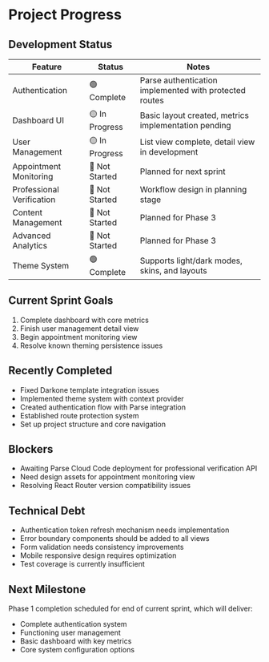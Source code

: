 # Project Progress

## Development Status

| Feature | Status | Notes |
|---------|--------|-------|
| Authentication | 🟢 Complete | Parse authentication implemented with protected routes |
| Dashboard UI | 🟡 In Progress | Basic layout created, metrics implementation pending |
| User Management | 🟡 In Progress | List view complete, detail view in development |
| Appointment Monitoring | 🔴 Not Started | Planned for next sprint |
| Professional Verification | 🔴 Not Started | Workflow design in planning stage |
| Content Management | 🔴 Not Started | Planned for Phase 3 |
| Advanced Analytics | 🔴 Not Started | Planned for Phase 3 |
| Theme System | 🟢 Complete | Supports light/dark modes, skins, and layouts |

## Current Sprint Goals
1. Complete dashboard with core metrics
2. Finish user management detail view
3. Begin appointment monitoring view
4. Resolve known theming persistence issues

## Recently Completed
- Fixed Darkone template integration issues
- Implemented theme system with context provider
- Created authentication flow with Parse integration
- Established route protection system
- Set up project structure and core navigation

## Blockers
- Awaiting Parse Cloud Code deployment for professional verification API
- Need design assets for appointment monitoring view
- Resolving React Router version compatibility issues

## Technical Debt
- Authentication token refresh mechanism needs implementation
- Error boundary components should be added to all views
- Form validation needs consistency improvements
- Mobile responsive design requires optimization
- Test coverage is currently insufficient

## Next Milestone
Phase 1 completion scheduled for end of current sprint, which will deliver:
- Complete authentication system
- Functioning user management
- Basic dashboard with key metrics
- Core system configuration options 